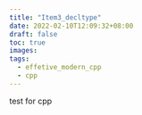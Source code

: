 ```yaml
---
title: "Item3_decltype"
date: 2022-02-10T12:09:32+08:00
draft: false
toc: true
images:
tags: 
  - effetive_modern_cpp
  - cpp
---
```


test for cpp

